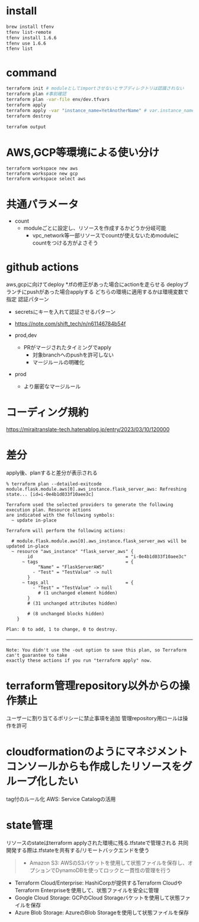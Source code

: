 # install
```bash
brew install tfenv
tfenv list-remote
tfenv install 1.6.6
tfenv use 1.6.6
tfenv list
```

# command
```bash
terraform init # moduleとしてimportさせないとサブディレクトリは認識されない
terraform plan #事前確認
terraform plan -var-file env/dev.tfvars
terraform apply
terraform apply -var "instance_name=YetAnotherName" # var.instance_name
terraform destroy

terrafom output
```

# AWS,GCP等環境による使い分け
```
terraform workspace new aws
terraform workspace new gcp
terraform workspace select aws
```

# 共通パラメータ
- count
  - moduleごとに設定し、リソースを作成するかどうか分岐可能
    - vpc_network等一部リソースでcountが使えないためmoduleにcountをつける方がよさそう

# github actions
aws,gcpに向けてdeploy
*.tfの修正があった場合にactionを走らせる
deployブランチにpushがあった場合applyする
どちらの環境に適用するかは環境変数で指定
認証パターン
  - secretsにキーを入れて認証させるパターン
  - https://note.com/shift_tech/n/n61146784b54f


- prod,dev
  - PRがマージされたタイミングでapply
    - 対象branchへのpushを許可しない
    - マージルールの明確化
- prod
  - より厳密なマージルール

# コーディング規約
https://miraitranslate-tech.hatenablog.jp/entry/2023/03/10/120000

# 差分
apply後、planすると差分が表示される
```
% terraform plan --detailed-exitcode
module.flask.module.aws[0].aws_instance.flask_server_aws: Refreshing state... [id=i-0e4b1d033f10aee3c]

Terraform used the selected providers to generate the following execution plan. Resource actions
are indicated with the following symbols:
  ~ update in-place

Terraform will perform the following actions:

  # module.flask.module.aws[0].aws_instance.flask_server_aws will be updated in-place
  ~ resource "aws_instance" "flask_server_aws" {
        id                                   = "i-0e4b1d033f10aee3c"
      ~ tags                                 = {
            "Name" = "FlaskServerAWS"
          - "Test" = "TestValue" -> null
        }
      ~ tags_all                             = {
          - "Test" = "TestValue" -> null
            # (1 unchanged element hidden)
        }
        # (31 unchanged attributes hidden)

        # (8 unchanged blocks hidden)
    }

Plan: 0 to add, 1 to change, 0 to destroy.

───────────────────────────────────────────────────────────────────────────────────────────────────

Note: You didn't use the -out option to save this plan, so Terraform can't guarantee to take
exactly these actions if you run "terraform apply" now.
```

# terraform管理repository以外からの操作禁止
ユーザーに割り当てるポリシーに禁止事項を追加
管理repository用ロールは操作を許可

# cloudformationのようにマネジメントコンソールからも作成したリソースをグループ化したい
tag付のルール化
AWS: Service Catalogの活用

# state管理
リソースのstateはterraform applyされた環境に残る.tfstateで管理される
共同開発する際は.tfstateを共有する/リモートバックエンドを使う
> - Amazon S3: AWSのS3バケットを使用して状態ファイルを保存し、オプションでDynamoDBを使ってロックと一貫性の管理を行う
- Terraform Cloud/Enterprise: HashiCorpが提供するTerraform CloudやTerraform Enterpriseを使用して、状態ファイルを安全に管理
- Google Cloud Storage: GCPのCloud Storageバケットを使用して状態ファイルを保存
- Azure Blob Storage: AzureのBlob Storageを使用して状態ファイルを保存
